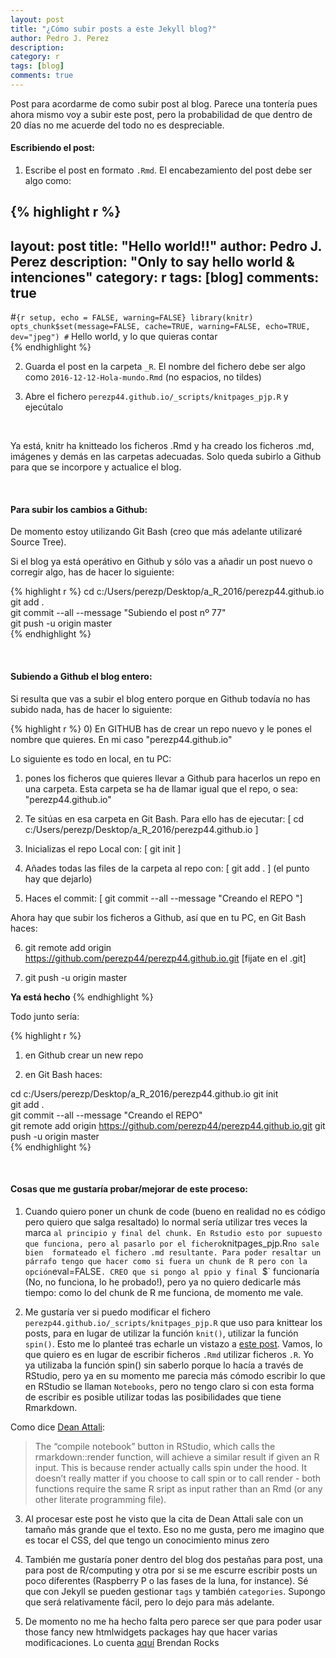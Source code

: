 ```yaml
---
layout: post
title: "¿Cómo subir posts a este Jekyll blog?"
author: Pedro J. Perez
description: 
category: r
tags: [blog]
comments: true
---
```




Post para acordarme de como subir post al blog. Parece una tontería pues ahora mismo voy a subir este post, pero la probabilidad de que dentro de 20 días no me acuerde del todo no es despreciable.  


#### Escribiendo el post:    


1) Escribe el post en formato `.Rmd`. El encabezamiento del post debe ser algo como:  

{% highlight r %}
---
layout: post
title: "Hello world!!"
author: Pedro J. Perez
description: "Only to say hello world & intenciones"
category: r
tags: [blog]
comments: true
---
#```{r setup, echo = FALSE, warning=FALSE}
library(knitr)
opts_chunk$set(message=FALSE, cache=TRUE, warning=FALSE, echo=TRUE, dev="jpeg")
#```
Hello world,   y lo que quieras contar  
{% endhighlight %}


2) Guarda el post en la carpeta `_R`. El nombre del fichero debe ser algo como `2016-12-12-Hola-mundo.Rmd`  (no espacios, no tildes)  
  
  
3) Abre el fichero `perezp44.github.io/_scripts/knitpages_pjp.R` y ejecútalo  

<br>
  
Ya está, knitr ha knitteado los ficheros .Rmd y ha creado los ficheros .md, imágenes y demás en las carpetas adecuadas. Solo queda subirlo a Github para que se incorpore y actualice el blog.  

<br>


#### Para subir los cambios a Github:  

De momento estoy utilizando Git Bash (creo que más adelante utilizaré Source Tree).  

Si el blog ya está operátivo en Github y sólo vas a añadir un post nuevo o corregir algo, has de hacer lo siguiente:     


{% highlight r %}
  cd c:/Users/perezp/Desktop/a_R_2016/perezp44.github.io  
  git add .   
  git commit --all --message "Subiendo el post nº 77"  
  git push -u origin master    
{% endhighlight %}

<br>


#### Subiendo a Github el blog entero:  

Si resulta que vas a subir el blog entero porque en Github todavía no has subido nada, has de hacer lo siguiente:    


{% highlight r %}
0) En GITHUB has de crear un repo nuevo y le pones el nombre que quieres. En mi caso "perezp44.github.io"  

  Lo siguiente es todo en local, en tu PC:  

1) pones los ficheros que quieres llevar a Github para hacerlos un repo en una carpeta. Esta carpeta se ha de llamar igual que el repo, o sea: "perezp44.github.io"   

2) Te sitúas en esa carpeta en Git Bash. Para ello has de ejecutar:  [  cd c:/Users/perezp/Desktop/a_R_2016/perezp44.github.io  ]   

3) Inicializas el repo Local con: [ git init ]  

4) Añades todas las files de la carpeta al repo con:  [ git add . ]  (el punto hay que dejarlo)   

5) Haces el commit: [ git commit --all --message "Creando el REPO "]

  Ahora hay que subir los ficheros a Github, así que en tu PC, en Git Bash haces:  
  
6) git remote add origin https://github.com/perezp44/perezp44.github.io.git   [fijate en el .git] 

7) git push -u origin master


**Ya está hecho**
{% endhighlight %}


Todo junto sería:  



{% highlight r %}
  1) en Github crear un new repo  

  2) en Git Bash haces:  
    
  cd c:/Users/perezp/Desktop/a_R_2016/perezp44.github.io 
  git init  
  git add .  
  git commit --all --message "Creando el REPO"  
  git remote add origin https://github.com/perezp44/perezp44.github.io.git 
  git push -u origin master  
{% endhighlight %}




<br>




#### Cosas que me gustaría probar/mejorar de este proceso:  

1) Cuando quiero poner un chunk de code (bueno en realidad no es código pero quiero que salga resaltado) lo normal sería utilizar tres veces la marca ` al principio y final del chunk. En Rstudio esto por supuesto que funciona, pero al pasarlo por el fichero `knitpages_pjp.R` no sale bien  formateado el fichero .md resultante. Para poder resaltar un párrafo tengo que hacer como si fuera un chunk de R pero con la opción `eval=FALSE`. CREO que si pongo al ppio y final `$` funcionaría (No, no funciona, lo he probado!), pero ya no quiero dedicarle más tiempo: como lo del chunk de R me funciona, de momento me vale.  


2) Me gustaría ver si puedo modificar el fichero `perezp44.github.io/_scripts/knitpages_pjp.R` que uso para knittear los posts, para en lugar de utilizar la función `knit()`, utilizar la función `spin()`. Esto me lo planteé tras echarle un vistazo a [este post](http://deanattali.com/2015/03/24/knitrs-best-hidden-gem-spin/). Vamos, lo que quiero es en lugar de escribir ficheros `.Rmd` utilizar ficheros `.R`. Yo ya utilizaba la función spin() sin saberlo porque lo hacía a través de RStudio, pero ya en su momento me parecia más cómodo escribir lo que en RStudio se llaman `Notebooks`, pero no tengo claro si con esta forma de escribir es posible utilizar todas las posibilidades que tiene Rmarkdown.   

Como dice [Dean Attali](http://deanattali.com/2015/03/24/knitrs-best-hidden-gem-spin/):  

> The “compile notebook” button in RStudio, which calls the rmarkdown::render function, will achieve a similar result if given an R input. This is because render actually calls spin under the hood. It doesn’t really matter if you choose to call spin or to call render - both functions require the same R sript as input rather than an Rmd (or any other literate programming file).  

3) Al procesar este post he visto que la cita de Dean Attali sale con un tamaño más grande que el texto. Eso no me gusta, pero me imagino que es tocar el CSS, del que tengo un conocimiento minus zero  

4) También me gustaría poner dentro del blog dos pestañas para post, una para post de R/computing y otra por si se me escurre escribir posts un poco diferentes (Raspberry P o las fases de la luna, for instance). Sé que con Jekyll se pueden gestionar `tags` y también `categories`. Supongo que será relativamente fácil, pero lo dejo para más adelante.  
5) De momento no me ha hecho falta pero parece ser que para poder usar those fancy new htmlwidgets packages hay que hacer varias modificaciones. Lo cuenta [aquí](http://www.r-bloggers.com/using-htmlwidgets-with-knitr-and-jekyll/) Brendan Rocks  


